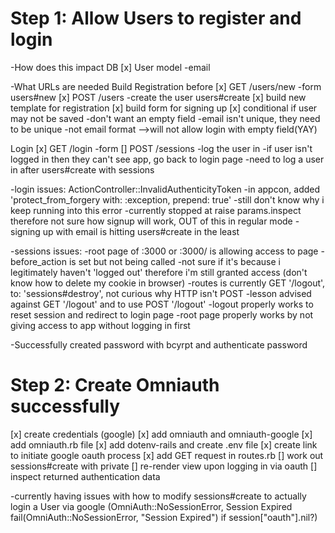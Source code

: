 # Step 1: Allow Users to register and login
-How does this impact DB
[x] User model
  -email

-What URLs are needed
Build Registration before
[x] GET /users/new -form users#new
[x] POST /users -create the user users#create
[x] build new template for registration
[x] build form for signing up
[x] conditional if user may not be saved
  -don't want an empty field
  -email isn't unique, they need to be unique
  -not email format
  -->will not allow login with empty field(YAY)

Login
[x] GET /login -form
[] POST /sessions -log the user in
  -if user isn't logged in then they can't see app, go back to login page
  -need to log a user in after users#create with sessions

-login issues: ActionController::InvalidAuthenticityToken
  -in appcon, added 'protect_from_forgery with: :exception, prepend: true'
  -still don't know why i keep running into this error
  -currently stopped at raise params.inspect therefore not sure how signup will work, OUT of this in regular
   mode
  -signing up with email is hitting users#create in the least

-sessions issues:
  -root page of :3000 or :3000/ is allowing access to page
  -before_action is set but not being called
  -not sure if it's because i legitimately haven't 'logged out' therefore i'm still granted access
  (don't know how to delete my cookie in browser)
  -routes is currently GET '/logout', to: 'sessions#destroy', not curious why HTTP isn't POST
  -lesson advised against GET '/logout' and to use POST '/logout'
  -logout properly works to reset session and redirect to login page
  -root page properly works by not giving access to app without logging in first

  -Successfully created password with bcyrpt and authenticate password


# Step 2: Create Omniauth successfully
[x] create credentials (google)
[x] add omniauth and omniauth-google
[x] add omniauth.rb file
[x] add dotenv-rails and create .env file
[x] create link to initiate google oauth process
[x] add GET request in routes.rb
[] work out sessions#create with private
[] re-render view upon logging in via oauth
[] inspect returned authentication data

-currently having issues with how to modify sessions#create to actually login a User via google
 (OmniAuth::NoSessionError, Session Expired
  fail(OmniAuth::NoSessionError, "Session Expired") if session["oauth"].nil?)
